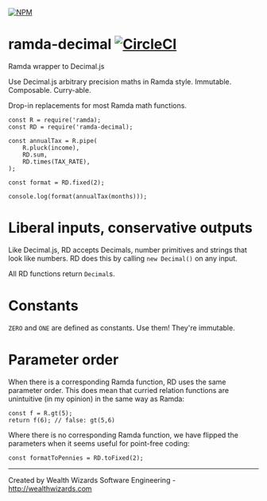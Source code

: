 [![NPM](https://nodei.co/npm/ramda-decimal.png?compact=true)](https://nodei.co/npm/ramda-decimal/)

# ramda-decimal [![CircleCI](https://circleci.com/gh/WealthWizardsEngineering/ramda-decimal.svg?style=svg)](https://circleci.com/gh/WealthWizardsEngineering/ramda-decimal)
Ramda wrapper to Decimal.js

Use Decimal.js arbitrary precision maths in Ramda style. Immutable. Composable. Curry-able.

Drop-in replacements for most Ramda math functions.

    const R = require('ramda);
    const RD = require('ramda-decimal);

    const annualTax = R.pipe(
        R.pluck(income),
        RD.sum,
        RD.times(TAX_RATE),
    );

    const format = RD.fixed(2);

    console.log(format(annualTax(months)));

# Liberal inputs, conservative outputs

Like Decimal.js, RD accepts Decimals, number primitives and strings that look like numbers. RD does this by calling `new Decimal()` on any input.

All RD functions return `Decimal`s.

# Constants

`ZERO` and `ONE` are defined as constants. Use them! They're immutable.

# Parameter order

When there is a corresponding Ramda function, RD uses the same parameter order. This does mean that curried relation functions 
are unintuitive (in my opinion) in the same way as Ramda:

    const f = R.gt(5);
    return f(6); // false: gt(5,6)

Where there is no corresponding Ramda function, we have flipped the parameters when it seems useful for point-free coding:

    const formatToPennies = RD.toFixed(2);

------

Created by Wealth Wizards Software Engineering - http://wealthwizards.com
